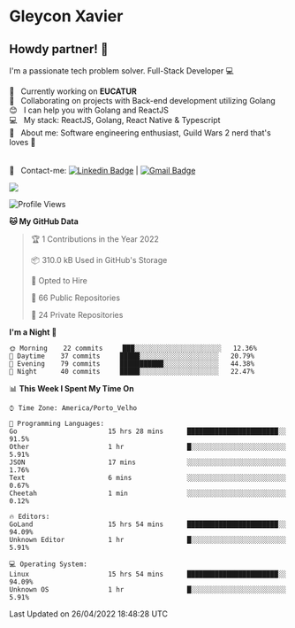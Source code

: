 # Gleycon Xavier

## Howdy partner! 👋

I'm a passionate tech problem solver.
Full-Stack Developer :computer:

 :rocket:  &nbsp; Currently working on **EUCATUR**
 <br/> :purple_heart: &nbsp; Collaborating on projects with Back-end development utilizing Golang
 <br/> :blush: &nbsp; I can help you with Golang and ReactJS
 <br/> :computer: &nbsp; My stack: ReactJS, Golang, React Native & Typescript
 <br/> 💬  &nbsp; About me: Software engineering enthusiast, Guild Wars 2 nerd that's loves :apple:
 <br/>
 <br/>
 <br/> :email: &nbsp; Contact-me: [![Linkedin Badge](https://img.shields.io/badge/-GleyconXavier-blue?style=flat-square&logo=Linkedin&logoColor=white&link=https://www.linkedin.com/in/gleyconxavier/)](https://www.linkedin.com/in/gleyconxavier/) 
| 
[![Gmail Badge](https://img.shields.io/badge/-gleyconxcarlos@gmail.com-c14438?style=flat-square&logo=Gmail&logoColor=white&link=mailto:gleyconxcarlos@gmail.com)](mailto:gleyconxcarlos@gmail.com)

![](https://komarev.com/ghpvc/?username=gleyconxavier)

<!--START_SECTION:waka-->
![Profile Views](http://img.shields.io/badge/Profile%20Views-0-blue)

**🐱 My GitHub Data** 

> 🏆 1 Contributions in the Year 2022
 > 
> 📦 310.0 kB Used in GitHub's Storage 
 > 
> 💼 Opted to Hire
 > 
> 📜 66 Public Repositories 
 > 
> 🔑 24 Private Repositories  
 > 
**I'm a Night 🦉** 

```text
🌞 Morning    22 commits     ███░░░░░░░░░░░░░░░░░░░░░░   12.36% 
🌆 Daytime    37 commits     █████░░░░░░░░░░░░░░░░░░░░   20.79% 
🌃 Evening    79 commits     ███████████░░░░░░░░░░░░░░   44.38% 
🌙 Night      40 commits     █████░░░░░░░░░░░░░░░░░░░░   22.47%

```


📊 **This Week I Spent My Time On** 

```text
⌚︎ Time Zone: America/Porto_Velho

💬 Programming Languages: 
Go                       15 hrs 28 mins      ███████████████████████░░   91.5% 
Other                    1 hr                █░░░░░░░░░░░░░░░░░░░░░░░░   5.91% 
JSON                     17 mins             ░░░░░░░░░░░░░░░░░░░░░░░░░   1.76% 
Text                     6 mins              ░░░░░░░░░░░░░░░░░░░░░░░░░   0.67% 
Cheetah                  1 min               ░░░░░░░░░░░░░░░░░░░░░░░░░   0.12%

🔥 Editors: 
GoLand                   15 hrs 54 mins      ███████████████████████░░   94.09% 
Unknown Editor           1 hr                █░░░░░░░░░░░░░░░░░░░░░░░░   5.91%

💻 Operating System: 
Linux                    15 hrs 54 mins      ███████████████████████░░   94.09% 
Unknown OS               1 hr                █░░░░░░░░░░░░░░░░░░░░░░░░   5.91%

```


 Last Updated on 26/04/2022 18:48:28 UTC
<!--END_SECTION:waka-->
